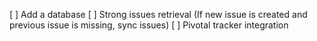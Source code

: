 [ ] Add a database
[ ] Strong issues retrieval (If new issue is created and previous issue is missing, sync issues)
[ ] Pivotal tracker integration
